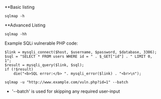 **Basic listing
```shell-session
sqlmap -h
```

**Advanced Listing
```shell-session
sqlmap -hh
```

Example SQLi vulnerable PHP code:
```shell-session
$link = mysqli_connect($host, $username, $password, $database, 3306);
$sql = "SELECT * FROM users WHERE id = " . $_GET["id"] . " LIMIT 0, 1";
$result = mysqli_query($link, $sql);
if (!$result)
    die("<b>SQL error:</b> ". mysqli_error($link) . "<br>\n");
```

```shell-session
sqlmap -u "http://www.example.com/vuln.php?id=1" --batch
```
- '--batch' is used for skipping any required user-input

